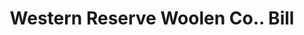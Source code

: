 ---
doi: 10.7916/D8903FW0
date_other: '1900'
date_other_textual: 1900-1909
form: printed ephemera
genre:
- Invoices
name:
- Western Reserve Woolen Co.
object_in_context_url: https://biggert.cul.columbia.edu/items/view/ave_biggert_01292
subject_hierarchical_geographic:
- Cleveland, Ohio, United States
subject_name:
- Western Reserve Woolen Co.
title: Western Reserve Woolen Co.. Bill
sort_title: Western Reserve Woolen Co.. Bill
call_number: ave_biggert_01292
coordinates:
- 41.48222222222223,-81.66972222222223
pid: ave_biggert_01292
identifiers: ave_biggert_01292
thumbnail: https://derivativo-3.library.columbia.edu/iiif/2/ldpd:343125/full/!256,256/0/native.jpg
permalink: /biggert/ave_biggert_01292/
layout: iiif-image-page
---